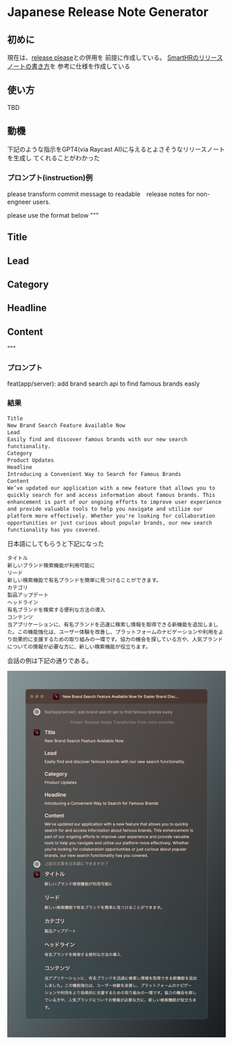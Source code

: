 # Japanese Release Note Generator

## 初めに

現在は、[release please](https://github.com/googleapis/release-please)との併用を
前提に作成している。
[SmartHRのリリースノートの書き方](https://smarthr.design/products/contents/help-center/releasenotes/)を
参考に仕様を作成している

## 使い方

TBD

## 動機

下記のような指示をGPT4(via Raycast AI)に与えるとよさそうなリリースノートを生成し
てくれることがわかった

### プロンプト(instruction)例

please transform commit message to readable　release notes for non-engneer
users.

please use the format below """

## Title

## Lead

## Category

## Headline

## Content

"""

### プロンプト

feat(app/server): add brand search api to find famous brands easly

### 結果

```
Title
New Brand Search Feature Available Now
Lead
Easily find and discover famous brands with our new search functionality.
Category
Product Updates
Headline
Introducing a Convenient Way to Search for Famous Brands
Content
We’ve updated our application with a new feature that allows you to quickly search for and access information about famous brands. This enhancement is part of our ongoing efforts to improve user experience and provide valuable tools to help you navigate and utilize our platform more effectively. Whether you're looking for collaboration opportunities or just curious about popular brands, our new search functionality has you covered.
```

日本語にしてもらうと下記になった

```
タイトル
新しいブランド検索機能が利用可能に
リード
新しい検索機能で有名ブランドを簡単に見つけることができます。
カテゴリ
製品アップデート
ヘッドライン
有名ブランドを検索する便利な方法の導入
コンテンツ
当アプリケーションに、有名ブランドを迅速に検索し情報を取得できる新機能を追加しました。この機能強化は、ユーザー体験を改善し、プラットフォームのナビゲーションや利用をより効果的に支援するための取り組みの一環です。協力の機会を探している方や、人気ブランドについての情報が必要な方に、新しい検索機能が役立ちます。
```

会話の例は下記の通りである。

![chat](chat.png)
